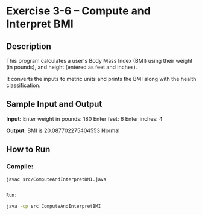 # Exercise 3-6 – Compute and Interpret BMI

## Description

This program calculates a user's Body Mass Index (BMI) using their weight (in pounds), and height (entered as feet and inches).

It converts the inputs to metric units and prints the BMI along with the health classification.

## Sample Input and Output

**Input:**
Enter weight in pounds: 180 Enter feet: 6 Enter inches: 4



**Output:**
BMI is 20.087702275404553 Normal



## How to Run

### Compile:
```bash
javac src/ComputeAndInterpretBMI.java


Run:

java -cp src ComputeAndInterpretBMI
